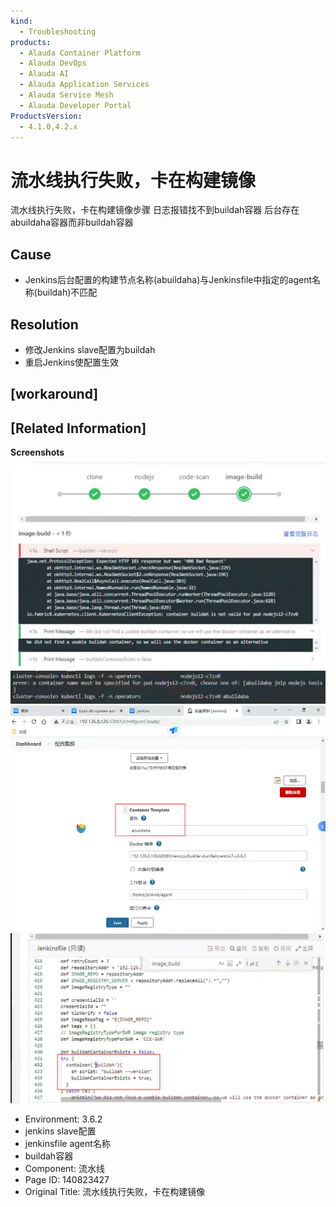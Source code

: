 ```yaml
---
kind:
  - Troubleshooting
products:
  - Alauda Container Platform
  - Alauda DevOps
  - Alauda AI
  - Alauda Application Services
  - Alauda Service Mesh
  - Alauda Developer Portal
ProductsVersion:
  - 4.1.0,4.2.x
---
```

<!-- A type of document that involves encountering a fault, diagnosing it, performing root cause analysis, and providing solutions. -->

# 流水线执行失败，卡在构建镜像

流水线执行失败，卡在构建镜像步骤 日志报错找不到buildah容器 后台存在abuildaha容器而非buildah容器

## Cause
- Jenkins后台配置的构建节点名称(abuildaha)与Jenkinsfile中指定的agent名称(buildah)不匹配

## Resolution
- 修改Jenkins slave配置为buildah
- 重启Jenkins使配置生效

## [workaround]

## [Related Information]
**Screenshots**
![](assets/liu-shui-xian-zhi-xing-shi-bai-qia-zai-gou-jian-jing-xiang/image2023-3-27_15-22-48.png)
![](assets/liu-shui-xian-zhi-xing-shi-bai-qia-zai-gou-jian-jing-xiang/image2023-3-27_15-29-56.png)
![](assets/liu-shui-xian-zhi-xing-shi-bai-qia-zai-gou-jian-jing-xiang/image2023-3-27_15-32-47.png)
![](assets/liu-shui-xian-zhi-xing-shi-bai-qia-zai-gou-jian-jing-xiang/image2023-3-27_15-33-6.png)
- Environment: 3.6.2
- jenkins slave配置
- jenkinsfile agent名称
- buildah容器
- Component: 流水线
- Page ID: 140823427
- Original Title: 流水线执行失败，卡在构建镜像
